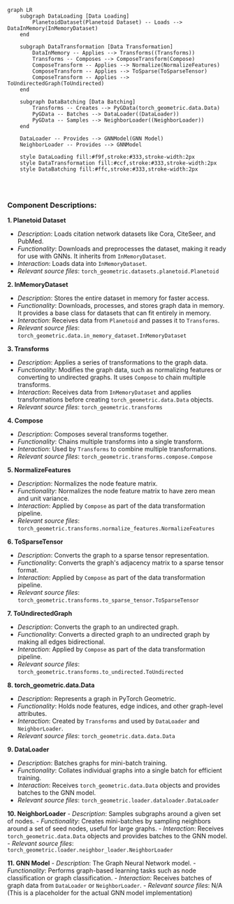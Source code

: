 ```mermaid
graph LR
    subgraph DataLoading [Data Loading]
        PlanetoidDataset(Planetoid Dataset) -- Loads --> DataInMemory(InMemoryDataset)
    end
    
    subgraph DataTransformation [Data Transformation]
        DataInMemory -- Applies --> Transforms((Transforms))
        Transforms -- Composes --> ComposeTransform(Compose)
        ComposeTransform -- Applies --> Normalize(NormalizeFeatures)
        ComposeTransform -- Applies --> ToSparse(ToSparseTensor)
        ComposeTransform -- Applies --> ToUndirectedGraph(ToUndirected)
    end

    subgraph DataBatching [Data Batching]
        Transforms -- Creates --> PyGData(torch_geometric.data.Data)
        PyGData -- Batches --> DataLoader((DataLoader))
        PyGData -- Samples --> NeighborLoader((NeighborLoader))
    end

    DataLoader -- Provides --> GNNModel(GNN Model)
    NeighborLoader -- Provides --> GNNModel

    style DataLoading fill:#f9f,stroke:#333,stroke-width:2px
    style DataTransformation fill:#ccf,stroke:#333,stroke-width:2px
    style DataBatching fill:#ffc,stroke:#333,stroke-width:2px




```

### Component Descriptions:

**1. Planetoid Dataset**
   - *Description*: Loads citation network datasets like Cora, CiteSeer, and PubMed.
   - *Functionality*: Downloads and preprocesses the dataset, making it ready for use with GNNs. It inherits from `InMemoryDataset`.
   - *Interaction*: Loads data into `InMemoryDataset`.
   - *Relevant source files*: `torch_geometric.datasets.planetoid.Planetoid`

**2. InMemoryDataset**
   - *Description*: Stores the entire dataset in memory for faster access.
   - *Functionality*: Downloads, processes, and stores graph data in memory. It provides a base class for datasets that can fit entirely in memory.
   - *Interaction*: Receives data from `Planetoid` and passes it to `Transforms`.
   - *Relevant source files*: `torch_geometric.data.in_memory_dataset.InMemoryDataset`

**3. Transforms**
   - *Description*: Applies a series of transformations to the graph data.
   - *Functionality*: Modifies the graph data, such as normalizing features or converting to undirected graphs. It uses `Compose` to chain multiple transforms.
   - *Interaction*: Receives data from `InMemoryDataset` and applies transformations before creating `torch_geometric.data.Data` objects.
   - *Relevant source files*: `torch_geometric.transforms`

**4. Compose**
   - *Description*: Composes several transforms together.
   - *Functionality*: Chains multiple transforms into a single transform.
   - *Interaction*: Used by `Transforms` to combine multiple transformations.
   - *Relevant source files*: `torch_geometric.transforms.compose.Compose`

**5. NormalizeFeatures**
   - *Description*: Normalizes the node feature matrix.
   - *Functionality*: Normalizes the node feature matrix to have zero mean and unit variance.
   - *Interaction*: Applied by `Compose` as part of the data transformation pipeline.
   - *Relevant source files*: `torch_geometric.transforms.normalize_features.NormalizeFeatures`

**6. ToSparseTensor**
   - *Description*: Converts the graph to a sparse tensor representation.
   - *Functionality*: Converts the graph's adjacency matrix to a sparse tensor format.
   - *Interaction*: Applied by `Compose` as part of the data transformation pipeline.
   - *Relevant source files*: `torch_geometric.transforms.to_sparse_tensor.ToSparseTensor`

**7. ToUndirectedGraph**
   - *Description*: Converts the graph to an undirected graph.
   - *Functionality*: Converts a directed graph to an undirected graph by making all edges bidirectional.
   - *Interaction*: Applied by `Compose` as part of the data transformation pipeline.
   - *Relevant source files*: `torch_geometric.transforms.to_undirected.ToUndirected`

**8. torch_geometric.data.Data**
   - *Description*: Represents a graph in PyTorch Geometric.
   - *Functionality*: Holds node features, edge indices, and other graph-level attributes.
   - *Interaction*: Created by `Transforms` and used by `DataLoader` and `NeighborLoader`.
   - *Relevant source files*: `torch_geometric.data.data.Data`

**9. DataLoader**
   - *Description*: Batches graphs for mini-batch training.
   - *Functionality*: Collates individual graphs into a single batch for efficient training.
   - *Interaction*: Receives `torch_geometric.data.Data` objects and provides batches to the GNN model.
   - *Relevant source files*: `torch_geometric.loader.dataloader.DataLoader`

**10. NeighborLoader**
    - *Description*: Samples subgraphs around a given set of nodes.
    - *Functionality*: Creates mini-batches by sampling neighbors around a set of seed nodes, useful for large graphs.
    - *Interaction*: Receives `torch_geometric.data.Data` objects and provides batches to the GNN model.
    - *Relevant source files*: `torch_geometric.loader.neighbor_loader.NeighborLoader`

**11. GNN Model**
    - *Description*: The Graph Neural Network model.
    - *Functionality*: Performs graph-based learning tasks such as node classification or graph classification.
    - *Interaction*: Receives batches of graph data from `DataLoader` or `NeighborLoader`.
    - *Relevant source files*: N/A (This is a placeholder for the actual GNN model implementation)
